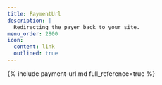 ```yaml
---
title: PaymentUrl
description: |
  Redirecting the payer back to your site.
menu_order: 2800
icon:
  content: link
  outlined: true
---
```


{% include payment-url.md full_reference=true %}
